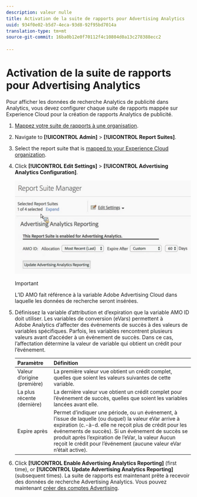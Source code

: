 ```yaml
---
description: valeur nulle
title: Activation de la suite de rapports pour Advertising Analytics
uuid: 934f0e02-b5d7-4eca-93d8-92f95bd7014a
translation-type: tm+mt
source-git-commit: 16ba0b12e0f70112f4c10804d0a13c278388ecc2

---
```



# Activation de la suite de rapports pour Advertising Analytics

Pour afficher les données de recherche Analytics de publicité dans Analytics, vous devez configurer chaque suite de rapports mappée sur Experience Cloud pour la création de rapports Analytics de publicité.

1. [Mappez votre suite de rapports à une organisation](https://marketing.adobe.com/resources/help/en_US/mcloud/map-report-suite.html).
1. Navigate to **[!UICONTROL Admin]** &gt; **[!UICONTROL Report Suites]**.

1. Select the report suite that is [mapped to your Experience Cloud organization](https://marketing.adobe.com/resources/help/en_US/mcloud/map-report-suite.html).
1. Click **[!UICONTROL Edit Settings]** &gt; **[!UICONTROL Advertising Analytics Configuration]**.

   ![](assets/aa_reporting.png)

   >[!IMPORTANT]
   >
   >L’ID AMO fait référence à la variable Adobe Advertising Cloud dans laquelle les données de recherche seront insérées.

1. Définissez la variable d’attribution et d’expiration que la variable AMO ID doit utiliser. Les variables de conversion (eVars) permettent à Adobe Analytics d’affecter des événements de succès à des valeurs de variables spécifiques. Parfois, les variables rencontrent plusieurs valeurs avant d’accéder à un événement de succès. Dans ce cas, l’affectation détermine la valeur de variable qui obtient un crédit pour l’événement.

   | Paramètre | Définition |
   |--- |--- |
   | Valeur d’origine (première) | La première valeur vue obtient un crédit complet, quelles que soient les valeurs suivantes de cette variable. |
   | La plus récente (dernière) | La dernière valeur vue obtient un crédit complet pour l’événement de succès, quelles que soient les variables lancées avant elle. |
   | Expire après | Permet d’indiquer une période, ou un événement, à l’issue de laquelle (ou duquel) la valeur eVar arrive à expiration (c.-à-d. elle ne reçoit plus de crédit pour les événements de succès).  Si un événement de succès se produit après l’expiration de l’eVar, la valeur Aucun reçoit le crédit pour l’événement (aucune valeur eVar n’était active). |

1. Click **[!UICONTROL Enable Advertising Analytics Reporting]** (first time), or **[!UICONTROL Update Advertising Analytics Reporting]** (subsequent times). La suite de rapports est maintenant prête à recevoir des données de recherche Advertising Analytics. Vous pouvez maintenant [créer des comptes Advertising](/help/integrate/c-advertising-analytics/c-adanalytics-workflow/aa-create-ad-account.md).

